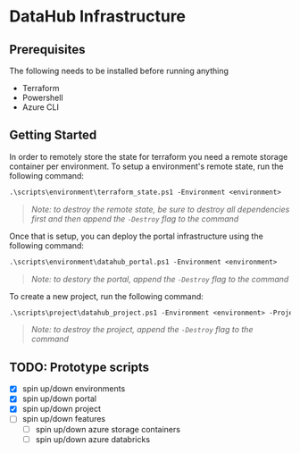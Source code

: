 # DataHub Infrastructure

## Prerequisites

The following needs to be installed before running anything

- Terraform
- Powershell
- Azure CLI

## Getting Started

In order to remotely store the state for terraform you need a remote storage container per environment. To setup a environment's remote state, run the following command:

```ps
.\scripts\environment\terraform_state.ps1 -Environment <environment>
```

> _Note: to destroy the remote state, be sure to destroy all dependencies first and then append the `-Destroy` flag to the command_

Once that is setup, you can deploy the portal infrastructure using the following command:

```ps
.\scripts\environment\datahub_portal.ps1 -Environment <environment>
```

> _Note: to destory the portal, append the `-Destroy` flag to the command_

To create a new project, run the following command:

```ps
.\scripts\project\datahub_project.ps1 -Environment <environment> -ProjectAcronym <acronym>
```

> _Note: to destroy the project, append the `-Destroy` flag to the command_

## TODO: Prototype scripts

- [x] spin up/down environments
- [x] spin up/down portal
- [x] spin up/down project
- [ ] spin up/down features
  - [ ] spin up/down azure storage containers
  - [ ] spin up/down azure databricks
